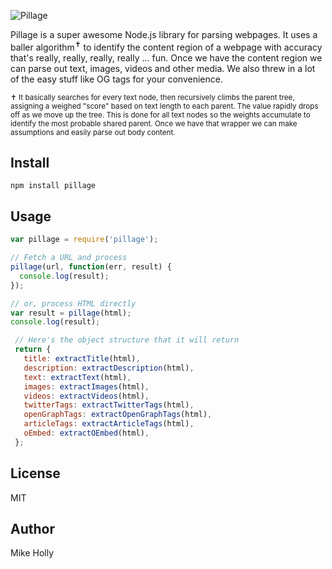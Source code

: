 ![Pillage](http://i.imgur.com/oaliSyP.jpg)

Pillage is a super awesome Node.js library for parsing webpages. It uses a baller algorithm<sup>✝</sup> to identify the content region of a webpage with accuracy that's really, really, really, really ... fun. Once we have the content region we can parse out text, images, videos and other media. We also threw in a lot of the easy stuff like OG tags for your convenience.

<sub>✝ It basically searches for every text node, then recursively climbs the parent tree, assigning a weighed "score" based on text length to each parent. The value rapidly drops off as we move up the tree. This is done for all text nodes so the weights accumulate to identify the most probable shared parent. Once we have that wrapper we can make assumptions and easily parse out body content.</sub>

## Install

`npm install pillage`

## Usage

```js
var pillage = require('pillage');

// Fetch a URL and process
pillage(url, function(err, result) {
  console.log(result);
});

// or, process HTML directly
var result = pillage(html);
console.log(result);
 ```

```js
 // Here's the object structure that it will return
 return {
   title: extractTitle(html),
   description: extractDescription(html),
   text: extractText(html),
   images: extractImages(html),
   videos: extractVideos(html),
   twitterTags: extractTwitterTags(html),
   openGraphTags: extractOpenGraphTags(html),
   articleTags: extractArticleTags(html),
   oEmbed: extractOEmbed(html),
 };
```

## License

MIT

## Author

Mike Holly
